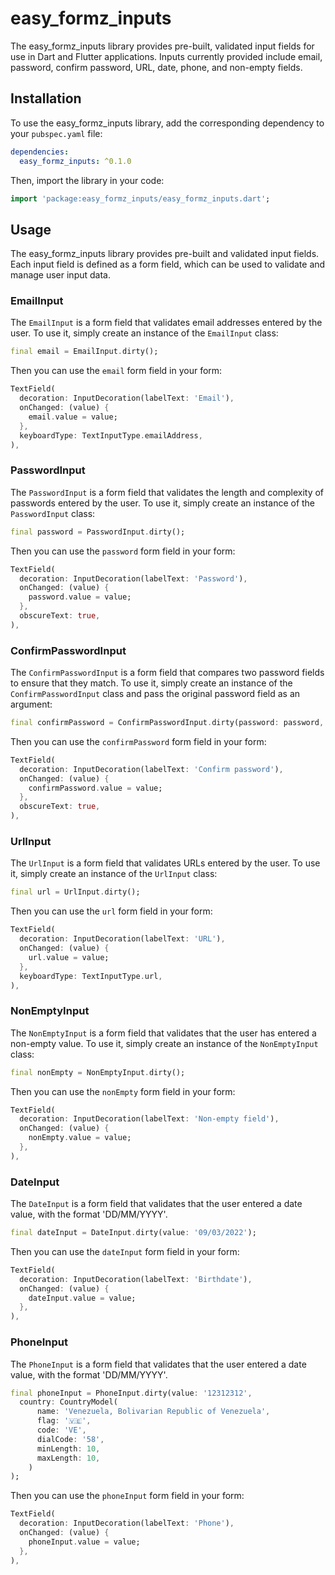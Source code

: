 # easy_formz_inputs

The easy_formz_inputs library provides pre-built, validated input fields for use in Dart and Flutter applications. Inputs currently provided include email, password, confirm password, URL, date, phone, and non-empty fields.

## Installation

To use the easy_formz_inputs library, add the corresponding dependency to your `pubspec.yaml` file:

```yaml
dependencies:
  easy_formz_inputs: ^0.1.0
```

Then, import the library in your code:

```dart
import 'package:easy_formz_inputs/easy_formz_inputs.dart';
```

## Usage

The easy_formz_inputs library provides pre-built and validated input fields. Each input field is defined as a form field, which can be used to validate and manage user input data.

### EmailInput

The `EmailInput` is a form field that validates email addresses entered by the user. To use it, simply create an instance of the `EmailInput` class:

```dart
final email = EmailInput.dirty();
```
Then you can use the `email` form field in your form:

```dart
TextField(
  decoration: InputDecoration(labelText: 'Email'),
  onChanged: (value) {
    email.value = value;
  },
  keyboardType: TextInputType.emailAddress,
),
```

### PasswordInput

The `PasswordInput` is a form field that validates the length and complexity of passwords entered by the user. To use it, simply create an instance of the `PasswordInput` class:

```dart
final password = PasswordInput.dirty();
```
Then you can use the `password` form field in your form:

```dart
TextField(
  decoration: InputDecoration(labelText: 'Password'),
  onChanged: (value) {
    password.value = value;
  },
  obscureText: true,
),
```

### ConfirmPasswordInput

The `ConfirmPasswordInput` is a form field that compares two password fields to ensure that they match. To use it, simply create an instance of the `ConfirmPasswordInput` class and pass the original password field as an argument:

```dart
final confirmPassword = ConfirmPasswordInput.dirty(password: password, value: '');
```

Then you can use the `confirmPassword` form field in your form:
```dart
TextField(
  decoration: InputDecoration(labelText: 'Confirm password'),
  onChanged: (value) {
    confirmPassword.value = value;
  },
  obscureText: true,
),
```

### UrlInput

The `UrlInput` is a form field that validates URLs entered by the user. To use it, simply create an instance of the `UrlInput` class:
```dart
final url = UrlInput.dirty();
```
Then you can use the `url` form field in your form:
```dart
TextField(
  decoration: InputDecoration(labelText: 'URL'),
  onChanged: (value) {
    url.value = value;
  },
  keyboardType: TextInputType.url,
),
```

### NonEmptyInput

The `NonEmptyInput` is a form field that validates that the user has entered a non-empty value. To use it, simply create an instance of the `NonEmptyInput` class:

```dart
final nonEmpty = NonEmptyInput.dirty();
```

Then you can use the `nonEmpty` form field in your form:

```dart
TextField(
  decoration: InputDecoration(labelText: 'Non-empty field'),
  onChanged: (value) {
    nonEmpty.value = value;
  },
),
```

### DateInput

The `DateInput` is a form field that validates  that the user entered a date value, with the format 'DD/MM/YYYY'.

```dart
final dateInput = DateInput.dirty(value: '09/03/2022');
```

Then you can use the `dateInput` form field in your form:
```dart
TextField(
  decoration: InputDecoration(labelText: 'Birthdate'),
  onChanged: (value) {
    dateInput.value = value;
  },
),
```

### PhoneInput

The `PhoneInput` is a form field that validates  that the user entered a date value, with the format 'DD/MM/YYYY'.

```dart
final phoneInput = PhoneInput.dirty(value: '12312312',
  country: CountryModel(
      name: 'Venezuela, Bolivarian Republic of Venezuela',
      flag: '🇻🇪',
      code: 'VE',
      dialCode: '58',
      minLength: 10,
      maxLength: 10,
    )
);
```

Then you can use the `phoneInput` form field in your form:
```dart
TextField(
  decoration: InputDecoration(labelText: 'Phone'),
  onChanged: (value) {
    phoneInput.value = value;
  },
),
```